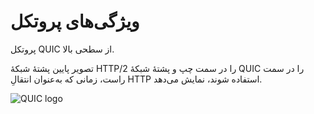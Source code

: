 # ویژگی‌های پروتکل

پروتکل QUIC از سطحی بالا.

تصویر پایین پشتهٔ شبکهٔ HTTP/2 را در سمت چپ و پشتهٔ شبکهٔ QUIC را در سمت راست،
زمانی که به‌عنوان انتقالِ HTTP استفاده شوند، نمایش می‌دهد.

![QUIC logo](../images/quic-stack.png)
